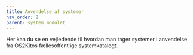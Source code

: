 ```yaml
---
title: Anvendelse af systemer
nav_order: 2
parent: system modulet
---
```

 
Her kan du se en vejledende til hvordan man tager systemer i anvendelse fra OS2Kitos fællesoffentlige systemkatalogt.
